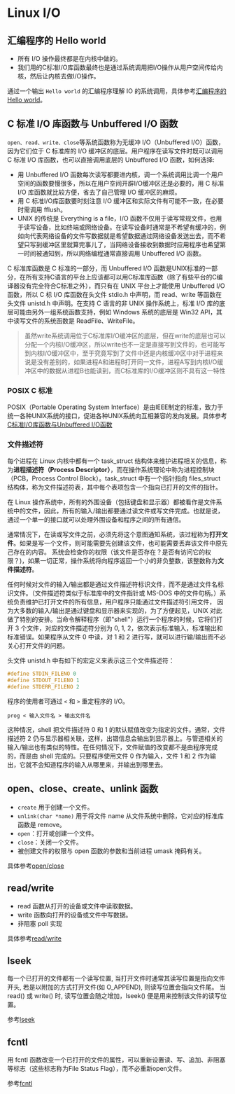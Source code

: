 # Linux I/O

## 汇编程序的 Hello world

- 所有 I/O 操作最终都是在内核中做的。
- 我们用的C标准I/O库函数最终也是通过系统调用把I/O操作从用户空间传给内核，然后让内核去做I/O操作。

通过一个输出 `Hello world` 的汇编程序理解 IO 的系统调用，具体参考[汇编程序的Hello world](https://akaedu.github.io/book/ch28s01.html)。

## C 标准 I/O 库函数与 Unbuffered I/O 函数

`open、read、write、close`等系统函数称为无缓冲 I/O（Unbuffered I/O）函数，因为它们位于 C 标准库的 I/O 缓冲区的底层。用户程序在读写文件时既可以调用 C 标准 I/O 库函数，也可以直接调用底层的 Unbuffered I/O 函数，如何选择:

- 用 Unbuffered I/O 函数每次读写都要进内核，调一个系统调用比调一个用户空间的函数要慢很多，所以在用户空间开辟I/O缓冲区还是必要的，用 C 标准 I/O 库函数就比较方便，省去了自己管理 I/O 缓冲区的麻烦。
- 用 C 标准I/O库函数要时刻注意 I/O 缓冲区和实际文件有可能不一致，在必要时需调用 fflush。
- UNIX 的传统是 Everything is a file，I/O 函数不仅用于读写常规文件，也用于读写设备，比如终端或网络设备。在读写设备时通常是不希望有缓冲的，例如向代表网络设备的文件写数据就是希望数据通过网络设备发送出去，而不希望只写到缓冲区里就算完事儿了，当网络设备接收到数据时应用程序也希望第一时间被通知到，所以网络编程通常直接调用 Unbuffered I/O 函数。

C 标准库函数是 C 标准的一部分，而 Unbuffered I/O 函数是UNIX标准的一部分，在所有支持C语言的平台上应该都可以用C标准库函数（除了有些平台的C编译器没有完全符合C标准之外），而只有在 UNIX 平台上才能使用 Unbuffered I/O 函数，所以 C 标 I/O 库函数在头文件 stdio.h 中声明，而 read、write 等函数在头文件 unistd.h 中声明。在支持 C 语言的非 UNIX 操作系统上，标准 I/O 库的底层可能由另外一组系统函数支持，例如 Windows 系统的底层是 Win32 API，其中读写文件的系统函数是 ReadFile、WriteFile。

>虽然write系统调用位于C标准库I/O缓冲区的底层，但在write的底层也可以分配一个内核I/O缓冲区，所以write也不一定是直接写到文件的，也可能写到内核I/O缓冲区中，至于究竟写到了文件中还是内核缓冲区中对于进程来说是没有差别的，如果进程A和进程B打开同一文件，进程A写到内核I/O缓冲区中的数据从进程B也能读到，而C标准库的I/O缓冲区则不具有这一特性

### POSIX C 标准

POSIX（Portable Operating System Interface）是由IEEE制定的标准，致力于统一各种UNIX系统的接口，促进各种UNIX系统向互相兼容的发向发展。具体参考[C标准I/O库函数与Unbuffered I/O函数](https://akaedu.github.io/book/ch28s02.html)

### 文件描述符

每个进程在 Linux 内核中都有一个 task_struct 结构体来维护进程相关的信息，称为**进程描述符（Process Descriptor）**，而在操作系统理论中称为进程控制块（PCB，Process Control Block）。task_struct 中有一个指针指向 files_struct 结构体，称为文件描述符表，其中每个表项包含一个指向已打开的文件的指针。

在 Linux 操作系统中，所有的外围设备（包括键盘和显示器）都被看作是文件系统中的文件，因此，所有的输入/输出都要通过读文件或写文件完成。也就是说，通过一个单一的接口就可以处理外围设备和程序之间的所有通信。

通常情况下，在读或写文件之前，必须先将这个意图通知系统，该过程称为**打开文件**。如果是写一个文件，则可能需要先创建该文件，也可能需要丢弃该文件中原先己存在的内容。 系统会检查你的权限（该文件是否存在？是否有访问它的权限？)，如果一切正常，操作系统将向程序返回一个小的非负整数，该整数称为**文件描述符**。

任何时候对文件的输入/输出都是通过文件描述符标识文件，而不是通过文件名标识文件。（文件描述符类似于标准库中的文件指针或 MS-DOS 中的文件句柄。）系统负责维护已打开文件的所有信息，用户程序只能通过文件描述符引用文件， 因为大多数的输入/输出是通过键盘和显示器来实现的，为了方便起见，UNIX 对此做了特别的安排。当命令解释程序（即"shell"）运行一个程序的时候，它将们打开 3 个文件，对应的文件描述符分别为 0, 1, 2，依次表示标准输入，标准输出和标准错误。如果程序从文件 0 中读，对 1 和 2 进行写，就可以进行输/输出而不必关心打开文件的问题。

头文件 unistd.h 中有如下的宏定义来表示这三个文件描述符：

```c
#define STDIN_FILENO 0
#define STDOUT_FILENO 1
#define STDERR_FILENO 2
```

程序的使用者可通过 `<` 和 `>` 重定程序的 I/O。

```shell
prog < 输入文件名 > 输出文件名
```

这种情况，shell 把文件描述符 0 和 1 的默认赋值改变为指定的文件。通常，文件描述符 2 仍与显示器相关联，这样，出错信息会输出到显示器上。与管道相关的输入/输出也有类似的特性。在任何情况下，文件赋值的改变都不是由程序完成的，而是由 shell 完成的。只要程序使用文件 0 作为输入，文件 1 和 2 作为输出，它就不会知道程序的输入从哪里来，并输出到哪里去。

## open、close、create、unlink 函数

- `create` 用于创建一个文件。
- `unlink(char *name)` 用于将文件 name 从文件系统中删除，它对应的标准库函数是 remove。
- `open`：打开或创建一个文件。
- `close`：关闭一个文件。
- 被创建文件的权限与 open 函数的参数和当前进程 umask 掩码有关。

具体参考[open/close](https://akaedu.github.io/book/ch28s03.html)

## read/write

- read 函数从打开的设备或文件中读取数据。
- write 函数向打开的设备或文件中写数据。
- 非阻塞 poll 实现

具体参考[read/write](https://akaedu.github.io/book/ch28s04.html)

## lseek

每一个已打开的文件都有一个读写位置, 当打开文件时通常其读写位置是指向文件开头, 若是以附加的方式打开文件(如 O_APPEND), 则读写位置会指向文件尾。 当 read() 或 write() 时, 读写位置会随之增加，lseek() 便是用来控制该文件的读写位置。

参考[lseek](https://akaedu.github.io/book/ch28s05.html)

## fcntl

用 fcntl 函数改变一个已打开的文件的属性，可以重新设置读、写、追加、非阻塞等标志（这些标志称为File Status Flag），而不必重新open文件。

参考[fcntl](https://akaedu.github.io/book/ch28s06.html)